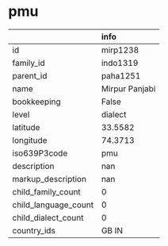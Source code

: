 # pmu
|                      | info           |
|:---------------------|:---------------|
| id                   | mirp1238       |
| family_id            | indo1319       |
| parent_id            | paha1251       |
| name                 | Mirpur Panjabi |
| bookkeeping          | False          |
| level                | dialect        |
| latitude             | 33.5582        |
| longitude            | 74.3713        |
| iso639P3code         | pmu            |
| description          | nan            |
| markup_description   | nan            |
| child_family_count   | 0              |
| child_language_count | 0              |
| child_dialect_count  | 0              |
| country_ids          | GB IN          |